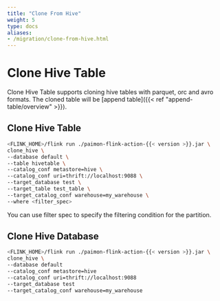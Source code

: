 ```yaml
---
title: "Clone From Hive"
weight: 5
type: docs
aliases:
- /migration/clone-from-hive.html
---
```

<!--
Licensed to the Apache Software Foundation (ASF) under one
or more contributor license agreements.  See the NOTICE file
distributed with this work for additional information
regarding copyright ownership.  The ASF licenses this file
to you under the Apache License, Version 2.0 (the
"License"); you may not use this file except in compliance
with the License.  You may obtain a copy of the License at

  http://www.apache.org/licenses/LICENSE-2.0

Unless required by applicable law or agreed to in writing,
software distributed under the License is distributed on an
"AS IS" BASIS, WITHOUT WARRANTIES OR CONDITIONS OF ANY
KIND, either express or implied.  See the License for the
specific language governing permissions and limitations
under the License.
-->

# Clone Hive Table

Clone Hive Table supports cloning hive tables with parquet, orc and avro formats. The cloned table will be
[append table]({{< ref "append-table/overview" >}}).

## Clone Hive Table

```bash
<FLINK_HOME>/flink run ./paimon-flink-action-{{< version >}}.jar \
clone_hive \
--database default \
--table hivetable \
--catalog_conf metastore=hive \
--catalog_conf uri=thrift://localhost:9088 \
--target_database test \
--target_table test_table \
--target_catalog_conf warehouse=my_warehouse \
--where <filter_spec>
```

You can use filter spec to specify the filtering condition for the partition.

## Clone Hive Database

```bash
<FLINK_HOME>/flink run ./paimon-flink-action-{{< version >}}.jar \
clone_hive \
--database default
--catalog_conf metastore=hive
--catalog_conf uri=thrift://localhost:9088
--target_database test
--target_catalog_conf warehouse=my_warehouse
```
